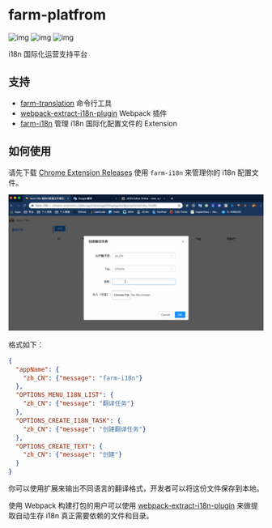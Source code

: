# farm-platfrom

![img](https://img.shields.io/github/license/icepy/farm-platfrom.svg) ![img](https://img.shields.io/github/last-commit/icepy/farm-platfrom.svg) ![img](https://img.shields.io/github/downloads/icepy/farm-platfrom/total.svg)

i18n 国际化运营支持平台

## 支持

- [farm-translation](./packages/farm-translation) 命令行工具
- [webpack-extract-i18n-plugin](./packages/webpack-extract-i18n-plugin) Webpack 插件
- [farm-i18n](./extension/farm-i18n) 管理 i18n 国际化配置文件的 Extension

## 如何使用

请先下载 [Chrome Extension Releases](https://github.com/icepy/farm-platfrom/releases)  使用 `farm-i18n` 来管理你的 i18n 配置文件。

![](./extension/farm-i18n/farm-i18n.gif)

格式如下：

```json
{
  "appName": {
    "zh_CN": {"message": "farm-i18n"}
  },
  "OPTIONS_MENU_I18N_LIST": {
    "zh_CN": {"message": "翻译任务"}
  },
  "OPTIONS_CREATE_I18N_TASK": {
    "zh_CN": {"message": "创建翻译任务"}
  },
  "OPTIONS_CREATE_TEXT": {
    "zh_CN": {"message": "创建"}
  }
}
```

你可以使用扩展来输出不同语言的翻译格式，开发者可以将这份文件保存到本地。

使用 Webpack 构建打包的用户可以使用 [webpack-extract-i18n-plugin](./packages/webpack-extract-i18n-plugin) 来做提取自动生存 i18n 真正需要依赖的文件和目录。
